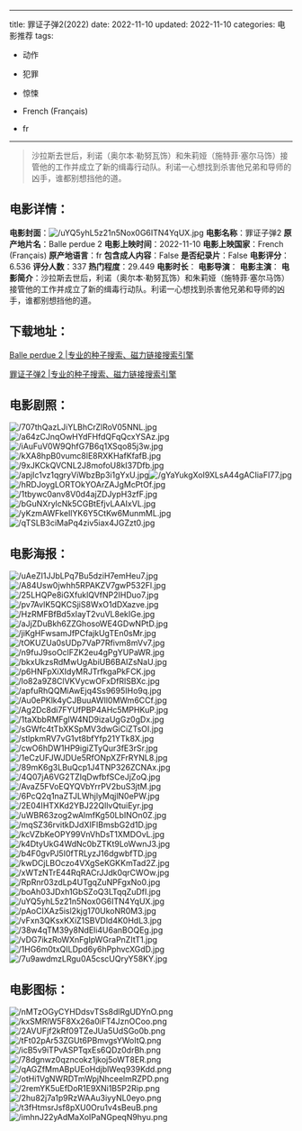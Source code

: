
---
title: 罪证子弹2(2022)
date: 2022-11-10
updated: 2022-11-10
categories: 电影推荐
tags:
- 动作
- 犯罪
- 惊悚

- French (Français)
- fr
---


> 沙拉斯去世后，利诺（奥尔本·勒努瓦饰）和朱莉娅（施特菲·塞尔马饰）接管他的工作并成立了新的缉毒行动队。利诺一心想找到杀害他兄弟和导师的凶手，谁都别想挡他的道。

## **电影详情**：

**电影封面**：<img src="https://image.tmdb.org/t/p/w200/uYQ5yhL5z21n5Nox0G6ITN4YqUX.jpg" alt="/uYQ5yhL5z21n5Nox0G6ITN4YqUX.jpg" title="/uYQ5yhL5z21n5Nox0G6ITN4YqUX.jpg">
**电影名称**：罪证子弹2
**原产地片名**：Balle perdue 2
**电影上映时间**：2022-11-10
**电影上映国家**：French (Français)
**原产地语言**：fr
**包含成人内容**：False
**是否纪录片**：False
**电影评分**：6.536
**评分人数**：337
**热门程度**：29.449
**电影时长**：
**电影导演**：
**电影主演**：
**电影简介**：沙拉斯去世后，利诺（奥尔本·勒努瓦饰）和朱莉娅（施特菲·塞尔马饰）接管他的工作并成立了新的缉毒行动队。利诺一心想找到杀害他兄弟和导师的凶手，谁都别想挡他的道。

## **下载地址**：
[Balle perdue 2 |专业的种子搜索、磁力链接搜索引擎](https://movie.amd794.com:2083/?search=Balle%20perdue%202&ordering=&mode=match_phrase&page_size=10&page=1)

[罪证子弹2 |专业的种子搜索、磁力链接搜索引擎](https://movie.amd794.com:2083/?search=%E7%BD%AA%E8%AF%81%E5%AD%90%E5%BC%B92&ordering=&mode=match_phrase&page_size=10&page=1)
 

## **电影剧照**：
<img src="https://image.tmdb.org/t/p/original/707thQazLJiYLBhCrZlRoV05NNL.jpg" alt="/707thQazLJiYLBhCrZlRoV05NNL.jpg" title="/707thQazLJiYLBhCrZlRoV05NNL.jpg"><img src="https://image.tmdb.org/t/p/original/a64zCJnqOwHYdFHfdQFqQcxYSAz.jpg" alt="/a64zCJnqOwHYdFHfdQFqQcxYSAz.jpg" title="/a64zCJnqOwHYdFHfdQFqQcxYSAz.jpg"><img src="https://image.tmdb.org/t/p/original/iAuFuV0W9QhfG7B6q1XSqo85j3w.jpg" alt="/iAuFuV0W9QhfG7B6q1XSqo85j3w.jpg" title="/iAuFuV0W9QhfG7B6q1XSqo85j3w.jpg"><img src="https://image.tmdb.org/t/p/original/kXA8hpB0vumc8lE8RXKHafKfafB.jpg" alt="/kXA8hpB0vumc8lE8RXKHafKfafB.jpg" title="/kXA8hpB0vumc8lE8RXKHafKfafB.jpg"><img src="https://image.tmdb.org/t/p/original/9xJKCkQVCNL2J8mofoU8kI37Dfb.jpg" alt="/9xJKCkQVCNL2J8mofoU8kI37Dfb.jpg" title="/9xJKCkQVCNL2J8mofoU8kI37Dfb.jpg"><img src="https://image.tmdb.org/t/p/original/apjIc1vz1qgryViWbzBp3i1gYxU.jpg" alt="/apjIc1vz1qgryViWbzBp3i1gYxU.jpg" title="/apjIc1vz1qgryViWbzBp3i1gYxU.jpg"><img src="https://image.tmdb.org/t/p/original/gYaYukgXoI9XLsA44gACIiaFI77.jpg" alt="/gYaYukgXoI9XLsA44gACIiaFI77.jpg" title="/gYaYukgXoI9XLsA44gACIiaFI77.jpg"><img src="https://image.tmdb.org/t/p/original/hRDJoygLORTOkYOArZAJgMcPtOf.jpg" alt="/hRDJoygLORTOkYOArZAJgMcPtOf.jpg" title="/hRDJoygLORTOkYOArZAJgMcPtOf.jpg"><img src="https://image.tmdb.org/t/p/original/1tbywc0anv8V0d4ajZDJypH3zfF.jpg" alt="/1tbywc0anv8V0d4ajZDJypH3zfF.jpg" title="/1tbywc0anv8V0d4ajZDJypH3zfF.jpg"><img src="https://image.tmdb.org/t/p/original/bGuNXrylcNk5CGBtEfjvLAAIxVL.jpg" alt="/bGuNXrylcNk5CGBtEfjvLAAIxVL.jpg" title="/bGuNXrylcNk5CGBtEfjvLAAIxVL.jpg"><img src="https://image.tmdb.org/t/p/original/yKzmAWFkeIlYK6Y5CtKw6MunmML.jpg" alt="/yKzmAWFkeIlYK6Y5CtKw6MunmML.jpg" title="/yKzmAWFkeIlYK6Y5CtKw6MunmML.jpg"><img src="https://image.tmdb.org/t/p/original/qTSLB3ciMaPq4ziv5iax4JGZzt0.jpg" alt="/qTSLB3ciMaPq4ziv5iax4JGZzt0.jpg" title="/qTSLB3ciMaPq4ziv5iax4JGZzt0.jpg">

## **电影海报**：
<img src="https://image.tmdb.org/t/p/original/uAeZI1JJbLPq7Bu5dziH7emHeu7.jpg" alt="/uAeZI1JJbLPq7Bu5dziH7emHeu7.jpg" title="/uAeZI1JJbLPq7Bu5dziH7emHeu7.jpg"><img src="https://image.tmdb.org/t/p/original/A84Usw0jwhh5RPAKZV7gwP532Fl.jpg" alt="/A84Usw0jwhh5RPAKZV7gwP532Fl.jpg" title="/A84Usw0jwhh5RPAKZV7gwP532Fl.jpg"><img src="https://image.tmdb.org/t/p/original/25LHQPe8iGXfuklQVfNP2IHDuo7.jpg" alt="/25LHQPe8iGXfuklQVfNP2IHDuo7.jpg" title="/25LHQPe8iGXfuklQVfNP2IHDuo7.jpg"><img src="https://image.tmdb.org/t/p/original/pv7AvlK5QKCSjiS8WxO1dDXazve.jpg" alt="/pv7AvlK5QKCSjiS8WxO1dDXazve.jpg" title="/pv7AvlK5QKCSjiS8WxO1dDXazve.jpg"><img src="https://image.tmdb.org/t/p/original/HzRMFBfBd5xIayT2vuVL8ekIGe.jpg" alt="/HzRMFBfBd5xIayT2vuVL8ekIGe.jpg" title="/HzRMFBfBd5xIayT2vuVL8ekIGe.jpg"><img src="https://image.tmdb.org/t/p/original/aJjZDuBkh6ZZGhosoWE4GDwNPtD.jpg" alt="/aJjZDuBkh6ZZGhosoWE4GDwNPtD.jpg" title="/aJjZDuBkh6ZZGhosoWE4GDwNPtD.jpg"><img src="https://image.tmdb.org/t/p/original/jiKgHFwsamJfPCfajkUgTEn0sMr.jpg" alt="/jiKgHFwsamJfPCfajkUgTEn0sMr.jpg" title="/jiKgHFwsamJfPCfajkUgTEn0sMr.jpg"><img src="https://image.tmdb.org/t/p/original/tOKUZUa0sUDp7VaP7Rfivm8mVv7.jpg" alt="/tOKUZUa0sUDp7VaP7Rfivm8mVv7.jpg" title="/tOKUZUa0sUDp7VaP7Rfivm8mVv7.jpg"><img src="https://image.tmdb.org/t/p/original/n9fuJ9soOclFZK2eu4gPgYUPaWR.jpg" alt="/n9fuJ9soOclFZK2eu4gPgYUPaWR.jpg" title="/n9fuJ9soOclFZK2eu4gPgYUPaWR.jpg"><img src="https://image.tmdb.org/t/p/original/bkxUkzsRdMwUgAbiUB6BAIZsNaU.jpg" alt="/bkxUkzsRdMwUgAbiUB6BAIZsNaU.jpg" title="/bkxUkzsRdMwUgAbiUB6BAIZsNaU.jpg"><img src="https://image.tmdb.org/t/p/original/p6HNFpXiXIdyMRJTrfkgaPkFCK.jpg" alt="/p6HNFpXiXIdyMRJTrfkgaPkFCK.jpg" title="/p6HNFpXiXIdyMRJTrfkgaPkFCK.jpg"><img src="https://image.tmdb.org/t/p/original/lo82a9Z8ClVKVycwOFxDfRlSBXc.jpg" alt="/lo82a9Z8ClVKVycwOFxDfRlSBXc.jpg" title="/lo82a9Z8ClVKVycwOFxDfRlSBXc.jpg"><img src="https://image.tmdb.org/t/p/original/apfuRhQQMiAwEjq4Ss9695IHo9q.jpg" alt="/apfuRhQQMiAwEjq4Ss9695IHo9q.jpg" title="/apfuRhQQMiAwEjq4Ss9695IHo9q.jpg"><img src="https://image.tmdb.org/t/p/original/Au0ePKlk4yCJBuuAWIl0MWm6CCf.jpg" alt="/Au0ePKlk4yCJBuuAWIl0MWm6CCf.jpg" title="/Au0ePKlk4yCJBuuAWIl0MWm6CCf.jpg"><img src="https://image.tmdb.org/t/p/original/Ag2Dc8di7FYUfPBP4AHc5MPHKuP.jpg" alt="/Ag2Dc8di7FYUfPBP4AHc5MPHKuP.jpg" title="/Ag2Dc8di7FYUfPBP4AHc5MPHKuP.jpg"><img src="https://image.tmdb.org/t/p/original/1taXbbRMFglW4ND9izaUgGz0gDx.jpg" alt="/1taXbbRMFglW4ND9izaUgGz0gDx.jpg" title="/1taXbbRMFglW4ND9izaUgGz0gDx.jpg"><img src="https://image.tmdb.org/t/p/original/sGWfc4tTbXKSpMV3dwGiCiZTsOI.jpg" alt="/sGWfc4tTbXKSpMV3dwGiCiZTsOI.jpg" title="/sGWfc4tTbXKSpMV3dwGiCiZTsOI.jpg"><img src="https://image.tmdb.org/t/p/original/stlpkmRV7vG1vt8bfYfp21YTk8X.jpg" alt="/stlpkmRV7vG1vt8bfYfp21YTk8X.jpg" title="/stlpkmRV7vG1vt8bfYfp21YTk8X.jpg"><img src="https://image.tmdb.org/t/p/original/cwO6hDW1HP9igiZTyQur3fE3rSr.jpg" alt="/cwO6hDW1HP9igiZTyQur3fE3rSr.jpg" title="/cwO6hDW1HP9igiZTyQur3fE3rSr.jpg"><img src="https://image.tmdb.org/t/p/original/1eCzUFJWJDUe5RfONpXZFrRYNL8.jpg" alt="/1eCzUFJWJDUe5RfONpXZFrRYNL8.jpg" title="/1eCzUFJWJDUe5RfONpXZFrRYNL8.jpg"><img src="https://image.tmdb.org/t/p/original/89mK6g3LBuQcp1J4TNP326ZCNAx.jpg" alt="/89mK6g3LBuQcp1J4TNP326ZCNAx.jpg" title="/89mK6g3LBuQcp1J4TNP326ZCNAx.jpg"><img src="https://image.tmdb.org/t/p/original/4Q07jA6VG2TZIqDwfbfSCeJjZoQ.jpg" alt="/4Q07jA6VG2TZIqDwfbfSCeJjZoQ.jpg" title="/4Q07jA6VG2TZIqDwfbfSCeJjZoQ.jpg"><img src="https://image.tmdb.org/t/p/original/AvaZ5FVoEQYQVbYrrPV2buS3jtM.jpg" alt="/AvaZ5FVoEQYQVbYrrPV2buS3jtM.jpg" title="/AvaZ5FVoEQYQVbYrrPV2buS3jtM.jpg"><img src="https://image.tmdb.org/t/p/original/6PcQ2q1naZTJLWhjlyMqjlN0ePW.jpg" alt="/6PcQ2q1naZTJLWhjlyMqjlN0ePW.jpg" title="/6PcQ2q1naZTJLWhjlyMqjlN0ePW.jpg"><img src="https://image.tmdb.org/t/p/original/2E04IHTXKd2YBJ22QllvQtuiEyr.jpg" alt="/2E04IHTXKd2YBJ22QllvQtuiEyr.jpg" title="/2E04IHTXKd2YBJ22QllvQtuiEyr.jpg"><img src="https://image.tmdb.org/t/p/original/uWBR63zog2wAlmfKg50LbINOn0Z.jpg" alt="/uWBR63zog2wAlmfKg50LbINOn0Z.jpg" title="/uWBR63zog2wAlmfKg50LbINOn0Z.jpg"><img src="https://image.tmdb.org/t/p/original/mqSZ36rvitkDJdXIFIBmsbG2d1D.jpg" alt="/mqSZ36rvitkDJdXIFIBmsbG2d1D.jpg" title="/mqSZ36rvitkDJdXIFIBmsbG2d1D.jpg"><img src="https://image.tmdb.org/t/p/original/kcVZbKeOPY99VnVhDsT1XMDOvL.jpg" alt="/kcVZbKeOPY99VnVhDsT1XMDOvL.jpg" title="/kcVZbKeOPY99VnVhDsT1XMDOvL.jpg"><img src="https://image.tmdb.org/t/p/original/k4DtyUkG4WdNc0bZTKt9LoWwnJ3.jpg" alt="/k4DtyUkG4WdNc0bZTKt9LoWwnJ3.jpg" title="/k4DtyUkG4WdNc0bZTKt9LoWwnJ3.jpg"><img src="https://image.tmdb.org/t/p/original/b4F0gvPJ5I0fTRLyzJ16dgwbfTD.jpg" alt="/b4F0gvPJ5I0fTRLyzJ16dgwbfTD.jpg" title="/b4F0gvPJ5I0fTRLyzJ16dgwbfTD.jpg"><img src="https://image.tmdb.org/t/p/original/kwDCjLBOczo4VXgSeKGKKmTad2Z.jpg" alt="/kwDCjLBOczo4VXgSeKGKKmTad2Z.jpg" title="/kwDCjLBOczo4VXgSeKGKKmTad2Z.jpg"><img src="https://image.tmdb.org/t/p/original/xWTzNTrE44RqRACrJJdk0qrCWOw.jpg" alt="/xWTzNTrE44RqRACrJJdk0qrCWOw.jpg" title="/xWTzNTrE44RqRACrJJdk0qrCWOw.jpg"><img src="https://image.tmdb.org/t/p/original/RpRnr03zdLp4UTgqZuNPFgxNo0.jpg" alt="/RpRnr03zdLp4UTgqZuNPFgxNo0.jpg" title="/RpRnr03zdLp4UTgqZuNPFgxNo0.jpg"><img src="https://image.tmdb.org/t/p/original/boAh03JDxh1GbSZoQ3LTqqZuDfI.jpg" alt="/boAh03JDxh1GbSZoQ3LTqqZuDfI.jpg" title="/boAh03JDxh1GbSZoQ3LTqqZuDfI.jpg"><img src="https://image.tmdb.org/t/p/original/uYQ5yhL5z21n5Nox0G6ITN4YqUX.jpg" alt="/uYQ5yhL5z21n5Nox0G6ITN4YqUX.jpg" title="/uYQ5yhL5z21n5Nox0G6ITN4YqUX.jpg"><img src="https://image.tmdb.org/t/p/original/pAoCIXAz5isl2kjg170UkoNR0M3.jpg" alt="/pAoCIXAz5isl2kjg170UkoNR0M3.jpg" title="/pAoCIXAz5isl2kjg170UkoNR0M3.jpg"><img src="https://image.tmdb.org/t/p/original/vFxn3QKsxKXiZ1SBVDld4K0HdL3.jpg" alt="/vFxn3QKsxKXiZ1SBVDld4K0HdL3.jpg" title="/vFxn3QKsxKXiZ1SBVDld4K0HdL3.jpg"><img src="https://image.tmdb.org/t/p/original/38w4qTM39y8NdEli4U6anBOQEg.jpg" alt="/38w4qTM39y8NdEli4U6anBOQEg.jpg" title="/38w4qTM39y8NdEli4U6anBOQEg.jpg"><img src="https://image.tmdb.org/t/p/original/vDG7ikzRoWXnFgIpWGraPnZItT1.jpg" alt="/vDG7ikzRoWXnFgIpWGraPnZItT1.jpg" title="/vDG7ikzRoWXnFgIpWGraPnZItT1.jpg"><img src="https://image.tmdb.org/t/p/original/1HG6m0txQILDpd6y6hPphvcXGdD.jpg" alt="/1HG6m0txQILDpd6y6hPphvcXGdD.jpg" title="/1HG6m0txQILDpd6y6hPphvcXGdD.jpg"><img src="https://image.tmdb.org/t/p/original/7u9awdmzLRgu0A5cscUQryY58KY.jpg" alt="/7u9awdmzLRgu0A5cscUQryY58KY.jpg" title="/7u9awdmzLRgu0A5cscUQryY58KY.jpg">

## **电影图标**：
<img src="https://image.tmdb.org/t/p/original/nMTzOGyCYHDdsvTSs8dlRgUDYnO.png" alt="/nMTzOGyCYHDdsvTSs8dlRgUDYnO.png" title="/nMTzOGyCYHDdsvTSs8dlRgUDYnO.png"><img src="https://image.tmdb.org/t/p/original/kxSMRlW5F8Xx26a0iFT4JznOCoo.png" alt="/kxSMRlW5F8Xx26a0iFT4JznOCoo.png" title="/kxSMRlW5F8Xx26a0iFT4JznOCoo.png"><img src="https://image.tmdb.org/t/p/original/2AVUFjf2kRf09TZeJUa5UdSGo0b.png" alt="/2AVUFjf2kRf09TZeJUa5UdSGo0b.png" title="/2AVUFjf2kRf09TZeJUa5UdSGo0b.png"><img src="https://image.tmdb.org/t/p/original/tFt02pAr53ZGUt6PBmvgsYWoItQ.png" alt="/tFt02pAr53ZGUt6PBmvgsYWoItQ.png" title="/tFt02pAr53ZGUt6PBmvgsYWoItQ.png"><img src="https://image.tmdb.org/t/p/original/icB5v9iTPvASPTqxEs6QDz0drBh.png" alt="/icB5v9iTPvASPTqxEs6QDz0drBh.png" title="/icB5v9iTPvASPTqxEs6QDz0drBh.png"><img src="https://image.tmdb.org/t/p/original/78dgnwz0qzncokz1jkoj5oWT8ER.png" alt="/78dgnwz0qzncokz1jkoj5oWT8ER.png" title="/78dgnwz0qzncokz1jkoj5oWT8ER.png"><img src="https://image.tmdb.org/t/p/original/qAGZfMmABpUEoHdjblWeq939Kdd.png" alt="/qAGZfMmABpUEoHdjblWeq939Kdd.png" title="/qAGZfMmABpUEoHdjblWeq939Kdd.png"><img src="https://image.tmdb.org/t/p/original/otHi1VgNWRDTmWpjNhceelmRZPD.png" alt="/otHi1VgNWRDTmWpjNhceelmRZPD.png" title="/otHi1VgNWRDTmWpjNhceelmRZPD.png"><img src="https://image.tmdb.org/t/p/original/2remYK5uEfDoR1E9XNi1B5P2Rip.png" alt="/2remYK5uEfDoR1E9XNi1B5P2Rip.png" title="/2remYK5uEfDoR1E9XNi1B5P2Rip.png"><img src="https://image.tmdb.org/t/p/original/2hu82j7a1p9RzWAAu3iyyNL0eyo.png" alt="/2hu82j7a1p9RzWAAu3iyyNL0eyo.png" title="/2hu82j7a1p9RzWAAu3iyyNL0eyo.png"><img src="https://image.tmdb.org/t/p/original/t3fHtmsrJsf8pXU0Oru1v4sBeuB.png" alt="/t3fHtmsrJsf8pXU0Oru1v4sBeuB.png" title="/t3fHtmsrJsf8pXU0Oru1v4sBeuB.png"><img src="https://image.tmdb.org/t/p/original/imhnJ22yAdMaXoIPaNGpeqN9hyu.png" alt="/imhnJ22yAdMaXoIPaNGpeqN9hyu.png" title="/imhnJ22yAdMaXoIPaNGpeqN9hyu.png">
